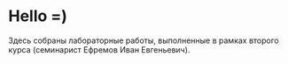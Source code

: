 # Hello =)

Здесь собраны лабораторные работы, выполненные в рамках второго курса (семинарист Ефремов Иван Евгеньевич).
